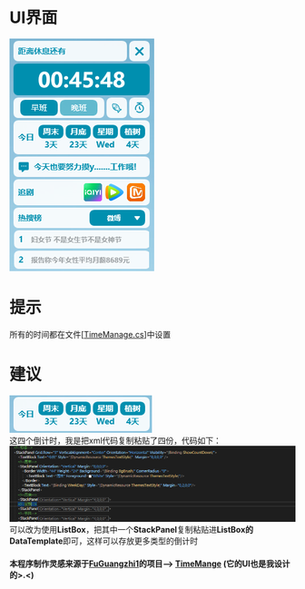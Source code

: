 # UI界面
![image](https://github.com/MoYu030/TimeManager-WPF/blob/main/TimeManager/Resources/20230308.png)
# 提示
所有的时间都在文件[<a href="https://github.com/MoYu030/TimeManager-WPF/blob/main/TimeManager/Model/TimeManage.cs">TimeManage.cs</a>]中设置
# 建议
![image](https://github.com/MoYu030/TimeManager-WPF/blob/main/TimeManager/Resources/115031.png)<br>
这四个倒计时，我是把xml代码复制粘贴了四份，代码如下：<br>
![image](https://github.com/MoYu030/TimeManager-WPF/blob/main/TimeManager/Resources/213123123.png)<br>
可以改为使用**ListBox**，把其中一个**StackPanel**复制粘贴进**ListBox的DataTemplate**即可，这样可以存放更多类型的倒计时<br>
#### 本程序制作灵感来源于<a href="https://github.com/FuGuangzhi1">FuGuangzhi1</a>的项目--> <a href="https://github.com/FuGuangzhi1/TimeMange">TimeMange</a> (它的UI也是我设计的>.<)
